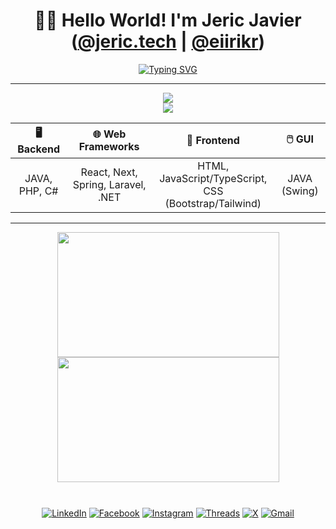 <div align="center">

# 👋🏼 Hello World! I'm Jeric Javier ([@jeric.tech](https://tech-javier-projects.vercel.app/) | [@eiirikr](https://github.com/eiirikr))
 

[![Typing SVG](https://readme-typing-svg.demolab.com?font=jetbrains+mono&weight=600&size=20&duration=5000&pause=1000&width=1000&height=30&center=true&vCenter=true&lines=Full-Stack+Software+Developer+|+JAVA%2C+PHP%2C+Javascript/TypeScript;API+Integration%2C+Automation+%26+Scripting%2C+Web+Development%2C+AI+%26+Analytics;Building+Sofware+Solutions+To+Solve+Real+World+Problems)](https://git.io/typing-svg)

</div>

---

<p align="center">
  <a href="https://skillicons.dev"> 
    <img src="https://skillicons.dev/icons?i=react,next,java,py,laravel,dotnet,php,ts,js,htmx,tailwind,html,bootstrap,css" />
    <br>
    <img src="https://skillicons.dev/icons?i=vscode,nodejs,aws,figma,postman,sqlite,mongodb,mysql,appwrite,express,heroku,git,github,vercel" />
  </a>
</p>

<div align="center">
  
| **🖥️ Backend** | **🌐 Web Frameworks** | **🎨 Frontend** | **🖱️ GUI** |
| :---: | :---: | :---: | :---: |
| JAVA, PHP, C# | React, Next, Spring, Laravel, .NET | HTML, JavaScript/TypeScript,<br>CSS (Bootstrap/Tailwind) | JAVA (Swing) |
  
</div>

---

<div align="center">
  <a href="https://github.com/eiirikr?tab=repositories">
    <img 
      style="height: 200px; width:355px;"
      height=200
      align="center"
      src="https://github-readme-stats.vercel.app/api?username=eiirikr&theme=apprentice&hide_rank=true&show_icons=true" />
  </a>
  <a href="https://github.com/eiirikr?tab=repositories">
    <img
      style="height: 200px; width:355px;"
      height=200
      align="center"
      src="https://github-readme-stats.vercel.app/api/top-langs/?username=eiirikr&size_weight=0&count_weight=1&theme=apprentice&layout=compact&langs_count=6&card_width=270&hide=Jupyter%20Notebook,css,html,Mako,dockerfile,javascript,lua"
      />
  </a>
  <div style="height:10px;"></div>
</div>

<br>

<div align="center">

[![LinkedIn](https://img.shields.io/badge/-LinkedIn-0077B5?style=flat-square&logo=linkedin&logoColor=white)](https://www.linkedin.com/in/javierjericm)
[![Facebook](https://img.shields.io/badge/-Facebook-1877F2?style=flat-square&logo=facebook&logoColor=white)](https://www.facebook.com/share/16AkCiDfya/)
[![Instagram](https://img.shields.io/badge/-Instagram-E4405F?style=flat-square&logo=instagram&logoColor=white)](https://www.instagram.com/eiirikr_)
[![Threads](https://img.shields.io/badge/-Threads-000000?style=flat-square&logo=threads&logoColor=white)](https://www.threads.net/@eiirikr_)
[![X](https://img.shields.io/badge/-X-000000?style=flat-square&logo=x&logoColor=white)](https://twitter.com/eiirikr_)
[![Gmail](https://img.shields.io/badge/-Gmail-D14836?style=flat-square&logo=gmail&logoColor=white)](mailto:javierjericm@gmail.com)

</div>
